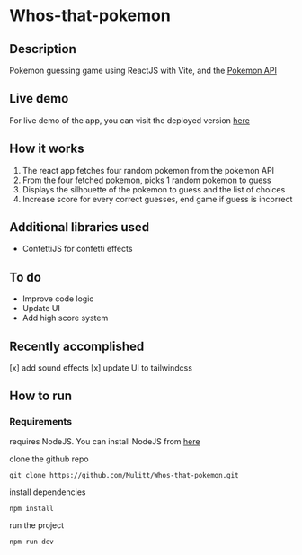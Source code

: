 # Whos-that-pokemon

## Description

Pokemon guessing game using ReactJS with Vite, and the [Pokemon API](https://pokeapi.co/)

## Live demo

For live demo of the app, you can visit the deployed version [here](https://pokemon-malaki.netlify.app/)

## How it works

1. The react app fetches four random pokemon from the pokemon API
2. From the four fetched pokemon, picks 1 random pokemon to guess
3. Displays the silhouette of the pokemon to guess and the list of choices
4. Increase score for every correct guesses, end game if guess is incorrect

## Additional libraries used

-   ConfettiJS for confetti effects

## To do

-   Improve code logic
-   Update UI
-   Add high score system

## Recently accomplished

[x] add sound effects
[x] update UI to tailwindcss

## How to run

### Requirements

requires NodeJS. You can install NodeJS from [here](https://nodejs.org/en/)

clone the github repo

```
git clone https://github.com/Mulitt/Whos-that-pokemon.git
```

install dependencies

```
npm install
```

run the project

```
npm run dev
```

